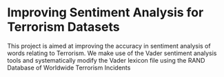 # Improving Sentiment Analysis for Terrorism Datasets
This project is aimed at improving the accuracy in sentiment analysis of words relating to Terrorism. We make use of the Vader sentiment analysis tools and systematically modify the Vader lexicon file using the RAND Database of Worldwide Terrorism Incidents
